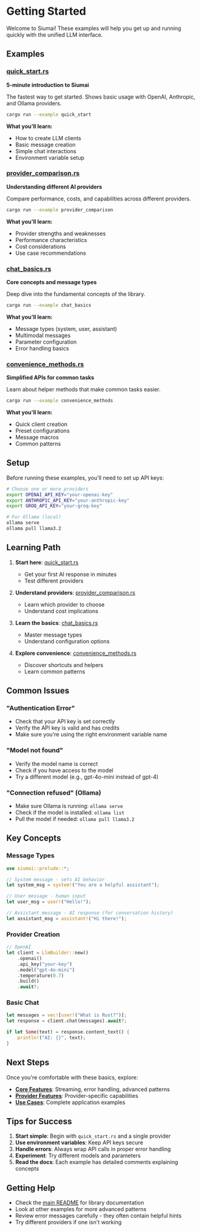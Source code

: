 # Getting Started

Welcome to Siumai! These examples will help you get up and running quickly with the unified LLM interface.

## Examples

### [quick_start.rs](quick_start.rs)
**5-minute introduction to Siumai**

The fastest way to get started. Shows basic usage with OpenAI, Anthropic, and Ollama providers.

```bash
cargo run --example quick_start
```

**What you'll learn:**
- How to create LLM clients
- Basic message creation
- Simple chat interactions
- Environment variable setup

### [provider_comparison.rs](provider_comparison.rs)
**Understanding different AI providers**

Compare performance, costs, and capabilities across different providers.

```bash
cargo run --example provider_comparison
```

**What you'll learn:**
- Provider strengths and weaknesses
- Performance characteristics
- Cost considerations
- Use case recommendations

### [chat_basics.rs](../02_core_features/chat_basics.rs)
**Core concepts and message types**

Deep dive into the fundamental concepts of the library.

```bash
cargo run --example chat_basics
```

**What you'll learn:**
- Message types (system, user, assistant)
- Multimodal messages
- Parameter configuration
- Error handling basics

### [convenience_methods.rs](convenience_methods.rs)
**Simplified APIs for common tasks**

Learn about helper methods that make common tasks easier.

```bash
cargo run --example convenience_methods
```

**What you'll learn:**
- Quick client creation
- Preset configurations
- Message macros
- Common patterns

## Setup

Before running these examples, you'll need to set up API keys:

```bash
# Choose one or more providers
export OPENAI_API_KEY="your-openai-key"
export ANTHROPIC_API_KEY="your-anthropic-key"
export GROQ_API_KEY="your-groq-key"

# For Ollama (local)
ollama serve
ollama pull llama3.2
```

## Learning Path

1. **Start here**: [quick_start.rs](quick_start.rs)
   - Get your first AI response in minutes
   - Test different providers

2. **Understand providers**: [provider_comparison.rs](provider_comparison.rs)
   - Learn which provider to choose
   - Understand cost implications

3. **Learn the basics**: [chat_basics.rs](../02_core_features/chat_basics.rs)
   - Master message types
   - Understand configuration options

4. **Explore convenience**: [convenience_methods.rs](convenience_methods.rs)
   - Discover shortcuts and helpers
   - Learn common patterns

## Common Issues

### "Authentication Error"
- Check that your API key is set correctly
- Verify the API key is valid and has credits
- Make sure you're using the right environment variable name

### "Model not found"
- Verify the model name is correct
- Check if you have access to the model
- Try a different model (e.g., gpt-4o-mini instead of gpt-4)

### "Connection refused" (Ollama)
- Make sure Ollama is running: `ollama serve`
- Check if the model is installed: `ollama list`
- Pull the model if needed: `ollama pull llama3.2`

## Key Concepts

### Message Types
```rust
use siumai::prelude::*;

// System message - sets AI behavior
let system_msg = system!("You are a helpful assistant");

// User message - human input
let user_msg = user!("Hello!");

// Assistant message - AI response (for conversation history)
let assistant_msg = assistant!("Hi there!");
```

### Provider Creation
```rust
// OpenAI
let client = LlmBuilder::new()
    .openai()
    .api_key("your-key")
    .model("gpt-4o-mini")
    .temperature(0.7)
    .build()
    .await?;
```

### Basic Chat
```rust
let messages = vec![user!("What is Rust?")];
let response = client.chat(messages).await?;

if let Some(text) = response.content_text() {
    println!("AI: {}", text);
}
```

## Next Steps

Once you're comfortable with these basics, explore:

- **[Core Features](../02_core_features/)**: Streaming, error handling, advanced patterns
- **[Provider Features](../04_providers/)**: Provider-specific capabilities
- **[Use Cases](../05_use_cases/)**: Complete application examples

## Tips for Success

1. **Start simple**: Begin with `quick_start.rs` and a single provider
2. **Use environment variables**: Keep API keys secure
3. **Handle errors**: Always wrap API calls in proper error handling
4. **Experiment**: Try different models and parameters
5. **Read the docs**: Each example has detailed comments explaining concepts

## Getting Help

- Check the [main README](../../README.md) for library documentation
- Look at other examples for more advanced patterns
- Review error messages carefully - they often contain helpful hints
- Try different providers if one isn't working
